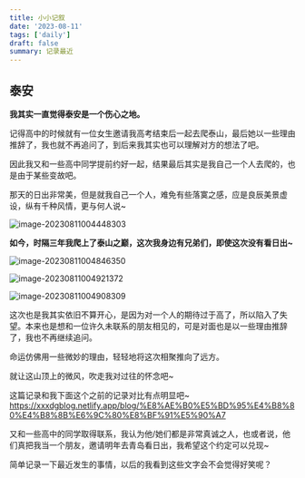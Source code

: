 ```yaml
---
title: 小小记叙
date: '2023-08-11'
tags: ['daily']
draft: false
summary: 记录最近
---
```


## 泰安

**我其实一直觉得泰安是一个伤心之地。**

记得高中的时候就有一位女生邀请我高考结束后一起去爬泰山，最后她以一些理由推辞了，我也就不再追问了，到后来我其实也可以理解对方的想法了吧。

因此我又和一些高中同学提前约好一起，结果最后其实是我自己一个人去爬的，也是由于某些变故吧。

那天的日出非常美，但是就我自己一个人，难免有些落寞之感，应是良辰美景虚设，纵有千种风情，更与何人说~

![image-20230811004448303](https://xiaozhublog.oss-cn-qingdao.aliyuncs.com/myblogimg/image-20230811004451004.png)

**如今，时隔三年我爬上了泰山之巅，这次我身边有兄弟们，即使这次没有看日出~**

![image-20230811004846350](https://xiaozhublog.oss-cn-qingdao.aliyuncs.com/myblogimg/image-20230811004846350.png)

![image-20230811004921372](https://xiaozhublog.oss-cn-qingdao.aliyuncs.com/myblogimg/image-20230811004921372.png)

![image-20230811004908309](https://xiaozhublog.oss-cn-qingdao.aliyuncs.com/myblogimg/image-20230811004908309.png)

这次也是我其实依旧不算开心，是因为对一个人的期待过于高了，所以陷入了失望。本来也是想和一位许久未联系的朋友相见的，可是对面也是以一些理由推辞了，我也不再继续追问。

命运仿佛用一些微妙的理由，轻轻地将这次相聚推向了远方。

就让这山顶上的微风，吹走我对过往的怀念吧~

这篇记录和我下面这个之前的记录对比有点明显吧~
https://xxxdgblog.netlify.app/blog/%E8%AE%B0%E5%BD%95%E4%B8%80%E4%B8%8B%E6%9C%80%E8%BF%91%E5%90%A7

又和一些高中的同学取得联系，我认为他/她们都是非常真诚之人，也或者说，他们真把我当一个朋友，邀请明年去青岛看日出，我希望这个约定可以兑现~

简单记录一下最近发生的事情，以后的我看到这些文字会不会觉得好笑呢？
